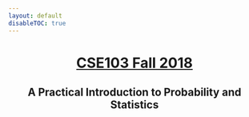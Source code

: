 ```yaml
---
layout: default
disableTOC: true
---
```


<div id="header_wrap" class="container">
  <header class="inner">
    <h1 id="project_title"><a href="/">CSE103 Fall 2018</a></h1>
    <h2 id="project_tagline">A Practical Introduction to Probability and Statistics</h2>
  </header>
</div>

